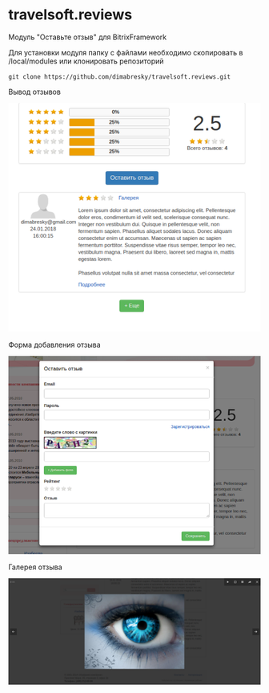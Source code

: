# travelsoft.reviews
Модуль "Оставьте отзыв" для BitrixFramework

Для установки модуля папку с файлами необходимо скопировать в /local/modules или клонировать
репозиторий
```
git clone https://github.com/dimabresky/travelsoft.reviews.git
```

Вывод отзывов

![Вывод отзывов](https://github.com/dimabresky/travelsoft.reviews/raw/master/reviews-view.png)

Форма добавления отзыва

![Форма добавления отзыва](https://github.com/dimabresky/travelsoft.reviews/raw/master/reviews-form-add-view.png)

Галерея отзыва

![Галерея отзыва](https://github.com/dimabresky/travelsoft.reviews/raw/master/reviews-gallery-view.png)
